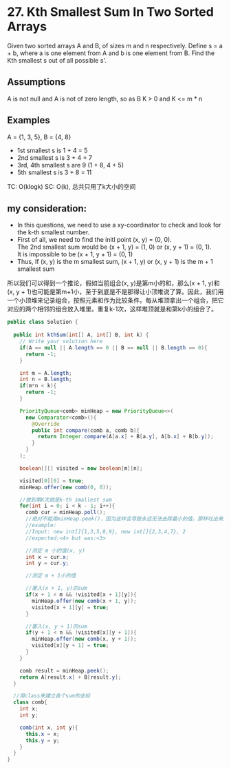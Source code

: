 # 27. Kth Smallest Sum In Two Sorted Arrays
Given two sorted arrays A and B, of sizes m and n respectively. 
Define s = a + b, where a is one element from A and b is one element from B. Find the Kth smallest s out of all possible s'.

## Assumptions

A is not null and A is not of zero length, so as B
K > 0 and K <= m * n

## Examples

A = {1, 3, 5}, B = {4, 8}
+ 1st smallest s is 1 + 4 = 5
+ 2nd smallest s is 3 + 4 = 7
+ 3rd, 4th smallest s are 9 (1 + 8, 4 + 5) 
+ 5th smallest s is 3 + 8 = 11

TC: O(klogk)
SC: O(k), 总共只用了k大小的空间

## my consideration:
+ In this questions, we need to use a xy-coordinator to check and look for the k-th smallest number.
+ First of all, we need to find the initl point (x, y) = (0, 0).
<br /> The 2nd smallest sum would be (x + 1, y) = (1, 0) or  (x, y + 1) = (0, 1).
<br /> It is impossible to be (x + 1, y + 1) = (0, 1) 
+ Thus, If (x, y) is the m smallest sum, (x + 1, y) or (x, y + 1) is the m + 1 smallest sum

所以我们可以得到一个推论，假如当前组合(x, y)是第m小的和，那么(x + 1, y)和(x, y + 1)也可能是第m+1小，至于到底是不是那得让小顶堆说了算。因此，我们用一个小顶堆来记录组合，按照元素和作为比较条件。每从堆顶拿出一个组合，把它对应的两个相邻的组合放入堆里。重复k-1次，这样堆顶就是和第k小的组合了。

  
```java
public class Solution {
  
  public int kthSum(int[] A, int[] B, int k) {
    // Write your solution here
    if(A == null || A.length == 0 || B == null || B.length == 0){
      return -1;
    }

    int m = A.length;
    int n = B.length;
    if(m*n < k){
      return -1;
    }

    PriorityQueue<comb> minHeap = new PriorityQueue<>(
      new Comparator<comb>(){
        @Override
        public int compare(comb a, comb b){
          return Integer.compare(A[a.x] + B[a.y], A[b.x] + B[b.y]);
        }
      }
    );

    boolean[][] visited = new boolean[m][n];

    visited[0][0] = true;
    minHeap.offer(new comb(0, 0));

    //做到第K次就是k-th smallest sum
    for(int i = 0; i < k - 1; i++){
      comb cur = minHeap.poll();
      //绝对不能用minHeap.peek()，因为这样会导致永远无法去除最小的值，那样吐出来的值永远会在最小值不变了
      //example:
      //Input: new int[]{1,3,5,8,9}, new int[]{2,3,4,7}, 2
      //expected:<4> but was:<3>

      //测定 m 小的值(x, y)
      int x = cur.x;
      int y = cur.y;

      //测定 m + 1小的值

      //塞入(x + 1, y)的sum
      if(x + 1 < m && !visited[x + 1][y]){
        minHeap.offer(new comb(x + 1, y));
        visited[x + 1][y] = true;
      }

      //塞入(x, y + 1)的sum
      if(y + 1 < n && !visited[x][y + 1]){
        minHeap.offer(new comb(x, y + 1));
        visited[x][y + 1] = true;
      }
    }

    comb result = minHeap.peek();
    return A[result.x] + B[result.y];
  }

  //用class来建立各个sum的坐标
  class comb{
    int x;
    int y;

    comb(int x, int y){
      this.x = x;
      this.y = y;
    }
  }
}
